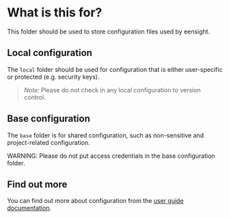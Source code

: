 # What is this for?

This folder should be used to store configuration files used by eensight.

## Local configuration

The `local` folder should be used for configuration that is either user-specific or protected (e.g. security keys).

> *Note:* Please do not check in any local configuration to version control.

## Base configuration

The `base` folder is for shared configuration, such as non-sensitive and project-related configuration.

WARNING: Please do not put access credentials in the base configuration folder.

## Find out more
You can find out more about configuration from the [user guide documentation](https://kedro.readthedocs.io/en/stable/04_user_guide/03_configuration.html).
